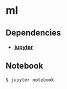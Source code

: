 # ml

## Dependencies

- [**jupyter**](https://jupyter.org/)

## Notebook

```bash
$ jupyter notebook
```

